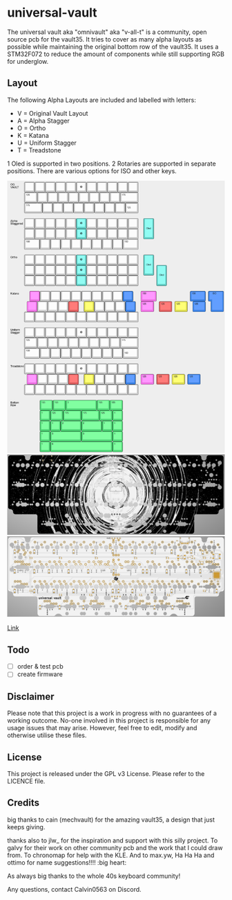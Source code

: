# universal-vault

The universal vault aka "omnivault" aka "v-all-t" is a community, open source pcb for the vault35. It tries to cover as many alpha layouts as possible while maintaining the original bottom row of the vault35. It uses a STM32F072 to reduce the amount of components while still supporting RGB for underglow.

## Layout

The following Alpha Layouts are included and labelled with letters:

- V = Original Vault Layout
- A = Alpha Stagger
- O = Ortho
- K = Katana
- U = Uniform Stagger
- T = Treadstone

1 Oled is supported in two positions. 2 Rotaries are supported in separate positions. There are various options for ISO and other keys.

![](https://github.com/calvin-mcd/universal-vault/blob/main/Images/KLE.png)
![](https://github.com/calvin-mcd/universal-vault/blob/main/Images/top.png)
![](https://github.com/calvin-mcd/universal-vault/blob/main/Images/bottom.png)

[Link](http://www.keyboard-layout-editor.com/#/gists/3ef7aba83f82a949b1ddb73d159c1351)

## Todo

- [ ] order & test pcb
- [ ] create firmware

## Disclaimer

Please note that this project is a work in progress with no guarantees of a working outcome. No-one involved in this project is responsible for any usage issues that may arise. However, feel free to edit, modify and otherwise utilise these files.

## License

This project is released under the GPL v3 License. Please refer to the LICENCE file.

## Credits

big thanks to cain (mechvault) for the amazing vault35, a design that just keeps giving.

thanks also to jlw_ for the inspiration and support with this silly project. To galvy for their work on other community pcb and the work that I could draw from. To chronomap for help with the KLE. And to max.yw, Ha Ha Ha
and ottimo for name suggestions!!!! :big heart:

As always big thanks to the whole 40s keyboard community!

Any questions, contact Calvin0563 on Discord. 